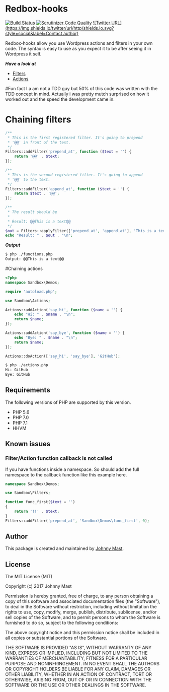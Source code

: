 # Redbox-hooks

[![Build Status](https://travis-ci.org/johnnymast/Sandbox.svg?branch=master)](https://travis-ci.org/johnnymast/Sandbox)
[![Scrutinizer Code Quality](https://scrutinizer-ci.com/g/johnnymast/Sandbox/badges/quality-score.png?b=master)](https://scrutinizer-ci.com/g/johnnymast/Sandbox/?branch=master)
[![Twitter URL](https://img.shields.io/twitter/url/http/shields.io.svg?style=social&label=Contact author)](https://twitter.com/intent/tweet?text=@mastjohnny)

Redbox-hooks allow you use Wordpress actions and filters in your own code. The syntax is easy to use as you expect it to be after seeing it in Wordpress it self.

***Have a look at***
* [Filters](FILTERS.md)
* [Actions](ACTIONS.md)

#Fun fact
I a am not a TDD guy but 50% of this code was written with the TDD concept in mind. Actually i was pretty mutch surprised on how it worked out and the speed the development came in.

# Chaining filters

```php
/**
 * This is the first registered filter. It's going to prepend
 * '@@' in front of the text.
 */
Filters::addFilter('prepend_at', function ($text = '') {
    return '@@' . $text;
});

/**
 * This is the second registered filter. It's going to append
 * '@@' to the text.
 */
Filters::addFilter('append_at', function ($text = '') {
    return $text . '@@';
});

/**
 * The result should be
 *
 * Result: @@This is a text@@
 */
$out = Filters::applyFilter(['prepend_at', 'append_at'], 'This is a text');
echo "Result: " . $out . "\n";
```

***Output***

```bash
$ php ./functions.php
Output: @@This is a text@@

```

#Chaining actions

```php
<?php
namespace Sandbox\Demos;

require 'autoload.php';

use Sandbox\Actions;

Actions::addAction('say_hi', function ($name = '') {
    echo "Hi: " . $name . "\n";
    return $name;
});

Actions::addAction('say_bye', function ($name = '') {
    echo "Bye: " . $name . "\n";
    return $name;
});

Actions::doAction(['say_hi', 'say_bye'], 'GitHub');
```

```bash
$ php ./actions.php
Hi: GitHub
Bye: GitHub
```

## Requirements

The following versions of PHP are supported by this version.

+ PHP 5.6
+ PHP 7.0
+ PHP 7.1
+ HHVM

## Known issues

### Filter/Action function callback is not called
If you have functions inside a namespace. So should add the full namespace to the callback function like this example here.

```php
namespace Sandbox\Demos;

use Sandbox\Filters;

function func_first($text = '')
{
    return '!!' . $text;
}
Filters::addFilter('prepend_at', 'Sandbox\Demos\func_first', 0);
```
 
## Author

This package is created and maintained by [Johnny Mast](https://github.com/johnnymast).

## License

The MIT License (MIT)

Copyright (c) 2017 Johnny Mast

Permission is hereby granted, free of charge, to any person obtaining a copy
of this software and associated documentation files (the "Software"), to deal
in the Software without restriction, including without limitation the rights
to use, copy, modify, merge, publish, distribute, sublicense, and/or sell
copies of the Software, and to permit persons to whom the Software is
furnished to do so, subject to the following conditions:

The above copyright notice and this permission notice shall be included in all
copies or substantial portions of the Software.

THE SOFTWARE IS PROVIDED "AS IS", WITHOUT WARRANTY OF ANY KIND, EXPRESS OR
IMPLIED, INCLUDING BUT NOT LIMITED TO THE WARRANTIES OF MERCHANTABILITY,
FITNESS FOR A PARTICULAR PURPOSE AND NONINFRINGEMENT. IN NO EVENT SHALL THE
AUTHORS OR COPYRIGHT HOLDERS BE LIABLE FOR ANY CLAIM, DAMAGES OR OTHER
LIABILITY, WHETHER IN AN ACTION OF CONTRACT, TORT OR OTHERWISE, ARISING FROM,
OUT OF OR IN CONNECTION WITH THE SOFTWARE OR THE USE OR OTHER DEALINGS IN THE
SOFTWARE.

